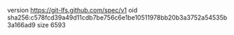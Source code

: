 version https://git-lfs.github.com/spec/v1
oid sha256:c578fcd39a49d11cdb7be756c6e1be10511978bb20b3a3752a54535b3a166ad9
size 6593
